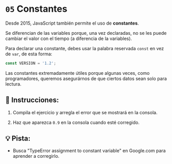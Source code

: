 # `05` Constantes

Desde 2015, JavaScript también permite el uso de **constantes**.

Se diferencian de las variables porque, una vez declaradas, no se les puede cambiar el valor con el tiempo (a diferencia de la variables).

Para declarar una constante, debes usar la palabra reservada `const` en vez de `var`, de esta forma:

```js
const VERSION = '1.2';
```

Las constantes extremadamente útiles porque algunas veces, como programadores, queremos asegurárnos de que ciertos datos sean solo para lectura.

## 📝  Instrucciones:

1. Compila el ejercicio y arregla el error que se mostrará en la consola. 

2. Haz que aparezca `0.9` en la consola cuando esté corregido.

## 💡 Pista:

+ Busca "TypeError assignment to constant variable" en Google.com para aprender a corregirlo.